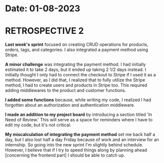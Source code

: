 # Date: 01-08-2023

# RETROSPECTIVE 2

**Last week's sprint** focused on creating CRUD operations for products, orders, tags, and categories. I also integrated a payment method using Stripe.

**A minor challenge** was integrating the payment method. I had initially estimated it to take 2 days, but it ended up taking 2 1/2 days instead. I initially thought I only had to connect the checkout to Stripe if I used it as a method. However, as I did that, I realized that to fully utilize the Stripe method, I had to create users and products in Stripe too. This required adding middlewares to the product and customer functions.

**I added some functions** because, while writing my code, I realized I had forgotten about an authorization and authentication middleware.

**I made an addition to my project board** by introducing a section titled 'In Need of Review.' This will serve as a space for reminders where I have to edit my code, but it's not critical.

**My miscalculation of integrating the payment method** set me back half a day, but I also lost half a day Friday because of work and an interview for an internship. So going into the new sprint I'm slightly behind schedule. However, I believe that if I try to speed things along by planning ahead [concerning the frontend part] I should be able to catch up.
